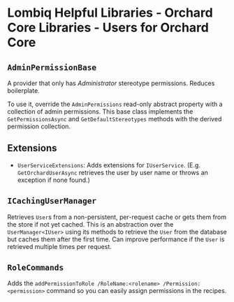 # Lombiq Helpful Libraries - Orchard Core Libraries - Users for Orchard Core



## `AdminPermissionBase`

A provider that only has *Administrator* stereotype permissions. Reduces boilerplate.

To use it, override the `AdminPermissions` read-only abstract property with a collection of admin permissions. This base class implements the `GetPermissionsAsync` and `GetDefaultStereotypes` methods with the derived permission collection.

## Extensions

- `UserServiceExtensions`: Adds extensions for `IUserService`. (E.g. `GetOrchardUserAsync` retrieves the user by user name or throws an exception if none found.)

## `ICachingUserManager`

Retrieves `User`s from a non-persistent, per-request cache or gets them from the store if not yet cached. This is an abstraction over the `UserManager<IUser>` using its methods to retrieve the `User` from the database but caches them after the first time. Can improve performance if the `User` is retrieved multiple times per request.

## `RoleCommands`

Adds the `addPermissionToRole /RoleName:<rolename> /Permission:<permission>` command so you can easily assign permissions in the recipes. 
